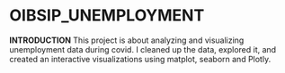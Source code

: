 # OIBSIP_UNEMPLOYMENT
**INTRODUCTION**
This project is about analyzing and visualizing unemployment data during covid. I cleaned up the data, explored it, and created an interactive visualizations using matplot, seaborn and Plotly. 
